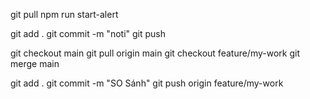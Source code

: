 git pull
npm run start-alert

git add .
git commit -m "noti"
git push

git checkout main
git pull origin main
git checkout feature/my-work
git merge main

git add .
git commit -m "SO Sánh"
git push origin feature/my-work
